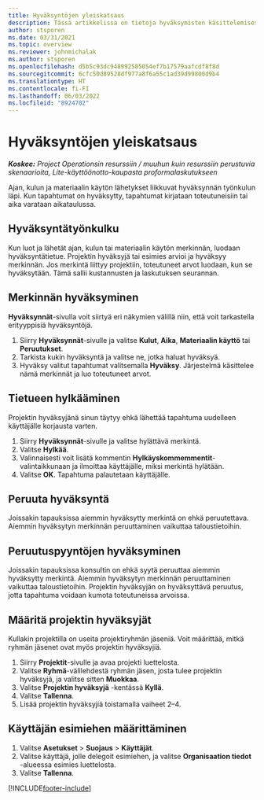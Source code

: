 ```yaml
---
title: Hyväksyntöjen yleiskatsaus
description: Tässä artikkelissa on tietoja hyväksymisten käsittelemisestä Project Operationsissa.
author: stsporen
ms.date: 03/31/2021
ms.topic: overview
ms.reviewer: johnmichalak
ms.author: stsporen
ms.openlocfilehash: d5b5c93dc948992505054ef7b17579aafcdf8f8d
ms.sourcegitcommit: 6cfc50d89528df977a8f6a55c1ad39d99800d9b4
ms.translationtype: HT
ms.contentlocale: fi-FI
ms.lasthandoff: 06/03/2022
ms.locfileid: "8924702"
---
```

# <a name="approvals-overview"></a>Hyväksyntöjen yleiskatsaus

_**Koskee:** Project Operationsin resurssiin / muuhun kuin resurssiin perustuvia skenaarioita, Lite-käyttöönotto-kaupasta proformalaskutukseen_

Ajan, kulun ja materiaalin käytön lähetykset liikkuvat hyväksynnän työnkulun läpi. Kun tapahtumat on hyväksytty, tapahtumat kirjataan toteutuneisiin tai aika varataan aikataulussa.

## <a name="approvals-workflow"></a>Hyväksyntätyönkulku
Kun luot ja lähetät ajan, kulun tai materiaalin käytön merkinnän, luodaan hyväksyntätietue. Projektin hyväksyjä tai esimies arvioi ja hyväksyy merkinnän. Jos merkintä liittyy projektiin, toteutuneet arvot luodaan, kun se hyväksytään. Tämä sallii kustannusten ja laskutuksen seurannan.

## <a name="approve-an-entry"></a>Merkinnän hyväksyminen
**Hyväksynnät**-sivulla voit siirtyä eri näkymien välillä niin, että voit tarkastella erityyppisiä hyväksyntöjä.
  
1. Siirry **Hyväksynnät**-sivulle ja valitse **Kulut**, **Aika**, **Materiaalin käyttö** tai **Peruutukset**.
2. Tarkista kukin hyväksyntä ja valitse ne, jotka haluat hyväksyä.
3. Hyväksy valitut tapahtumat valitsemalla **Hyväksy**.
Järjestelmä käsittelee nämä merkinnät ja luo toteutuneet arvot.

## <a name="reject-an-entry"></a>Tietueen hylkääminen
Projektin hyväksyjänä sinun täytyy ehkä lähettää tapahtuma uudelleen käyttäjälle korjausta varten.
  
1. Siirry **Hyväksynnät**-sivulle ja valitse hylättävä merkintä. 
2. Valitse **Hylkää**.
3. Valinnaisesti voit lisätä kommentin **Hylkäyskommemmentit**-valintaikkunaan ja ilmoittaa käyttäjälle, miksi merkintä hylätään.
4. Valitse **OK**. Tapahtuma palautetaan käyttäjälle.
  
## <a name="cancel-approval"></a>Peruuta hyväksyntä
Joissakin tapauksissa aiemmin hyväksytty merkintä on ehkä peruutettava. Aiemmin hyväksytyn merkinnän peruuttaminen vaikuttaa taloustietoihin. 

## <a name="approving-recall-requests"></a>Peruutuspyyntöjen hyväksyminen
Joissakin tapauksissa konsultin on ehkä syytä peruuttaa aiemmin hyväksytty merkintä. Aiemmin hyväksytyn merkinnän peruuttaminen vaikuttaa taloustietoihin. Projektin hyväksyjän on hyväksyttävä peruutus, jotta tapahtuma voidaan kumota toteutuneissa arvoissa.

## <a name="specify-project-approvers"></a>Määritä projektin hyväksyjät
Kullakin projektilla on useita projektiryhmän jäseniä. Voit määrittää, mitkä ryhmän jäsenet ovat myös projektin hyväksyjiä.

1. Siirry **Projektit**-sivulle ja avaa projekti luettelosta.
2. Valitse **Ryhmä**-välilehdestä ryhmän jäsen, josta tulee projektin hyväksyjä, ja valitse sitten **Muokkaa**.
3. Valitse **Projektin hyväksyjä** -kentässä **Kyllä**.
4. Valitse **Tallenna**.
5. Lisää projektin hyväksyjiä toistamalla vaiheet 2–4.

## <a name="configure-the-users-manager"></a>Käyttäjän esimiehen määrittäminen

1. Valitse **Asetukset** > **Suojaus** > **Käyttäjät**.
2. Valitse käyttäjä, jolle delegoit esimiehen, ja valitse **Organisaation tiedot** -alueessa esimies luettelosta. 
3. Valitse **Tallenna**.




[!INCLUDE[footer-include](../includes/footer-banner.md)]
